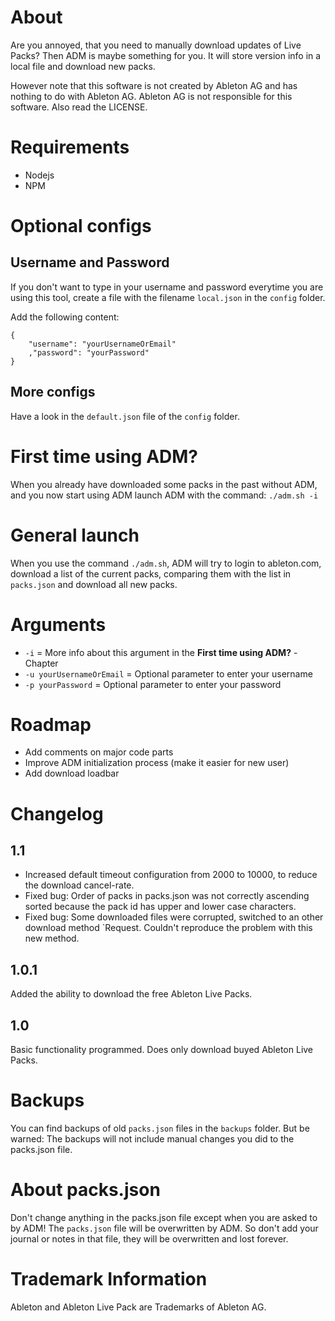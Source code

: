 # About
Are you annoyed, that you need to manually download updates of Live Packs? Then ADM is maybe something for you. It will store version info in a local file and download new packs.

However note that this software is not created by Ableton AG and has nothing to do with Ableton AG. Ableton AG is not responsible for this software. Also read the LICENSE.

# Requirements
- Nodejs
- NPM

# Optional configs
## Username and Password
If you don't want to type in your username and password everytime you are using this tool, create a file with the filename `local.json` in the `config` folder.

Add the following content:

	{
		"username": "yourUsernameOrEmail"
		,"password": "yourPassword"
	}

## More configs
Have a look in the `default.json` file of the `config` folder.

# First time using ADM?
When you already have downloaded some packs in the past without ADM, and you now start using ADM launch ADM with the command: `./adm.sh -i`

# General launch
When you use the command `./adm.sh`, ADM will try to login to ableton.com, download a list of the current packs, comparing them with the list in `packs.json` and download all new packs.

# Arguments
- `-i` = More info about this argument in the **First time using ADM?** - Chapter
- `-u yourUsernameOrEmail` = Optional parameter to enter your username
- `-p yourPassword` = Optional parameter to enter your password

# Roadmap
- Add comments on major code parts
- Improve ADM initialization process (make it easier for new user)
- Add download loadbar

# Changelog
## 1.1
- Increased default timeout configuration from 2000 to 10000, to reduce the download cancel-rate.
- Fixed bug: Order of packs in packs.json was not correctly ascending sorted because the pack id has upper and lower case characters.
- Fixed bug: Some downloaded files were corrupted, switched to an other download method `Request. Couldn't reproduce the problem with this new method.

## 1.0.1
Added the ability to download the free Ableton Live Packs.

## 1.0
Basic functionality programmed. Does only download buyed Ableton Live Packs.

# Backups
You can find backups of old `packs.json` files in the `backups` folder. But be warned: The backups will not include manual changes you did to the packs.json file.

# About packs.json
Don't change anything in the packs.json file except when you are asked to by ADM! The `packs.json` file will be overwritten by ADM. So don't add your journal or notes in that file, they will be overwritten and lost forever.

# Trademark Information
Ableton and Ableton Live Pack are Trademarks of Ableton AG.
